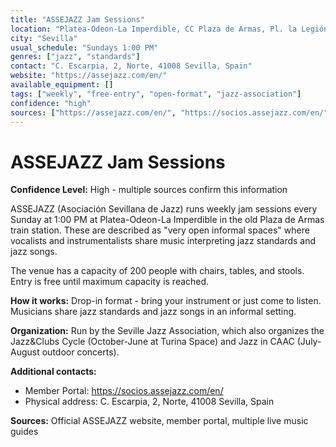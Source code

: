 ```yaml
---
title: "ASSEJAZZ Jam Sessions"
location: "Platea-Odeon-La Imperdible, CC Plaza de Armas, Pl. la Legión Sevilla, 41001 España"
city: "Sevilla"
usual_schedule: "Sundays 1:00 PM"
genres: ["jazz", "standards"]
contact: "C. Escarpia, 2, Norte, 41008 Sevilla, Spain"
website: "https://assejazz.com/en/"
available_equipment: []
tags: ["weekly", "free-entry", "open-format", "jazz-association"]
confidence: "high"
sources: ["https://assejazz.com/en/", "https://socios.assejazz.com/en/", "https://assejazz.com/event/1088/2022-05-15/", "https://3si.es/live-music-in-sevilla/"]
---
```


# ASSEJAZZ Jam Sessions

**Confidence Level:** High - multiple sources confirm this information

ASSEJAZZ (Asociación Sevillana de Jazz) runs weekly jam sessions every Sunday at 1:00 PM at Platea-Odeon-La Imperdible in the old Plaza de Armas train station. These are described as "very open informal spaces" where vocalists and instrumentalists share music interpreting jazz standards and jazz songs.

The venue has a capacity of 200 people with chairs, tables, and stools. Entry is free until maximum capacity is reached.

**How it works:** Drop-in format - bring your instrument or just come to listen. Musicians share jazz standards and jazz songs in an informal setting.

**Organization:** Run by the Seville Jazz Association, which also organizes the Jazz&Clubs Cycle (October-June at Turina Space) and Jazz in CAAC (July-August outdoor concerts).

**Additional contacts:**
- Member Portal: https://socios.assejazz.com/en/
- Physical address: C. Escarpia, 2, Norte, 41008 Sevilla, Spain

**Sources:** Official ASSEJAZZ website, member portal, multiple live music guides